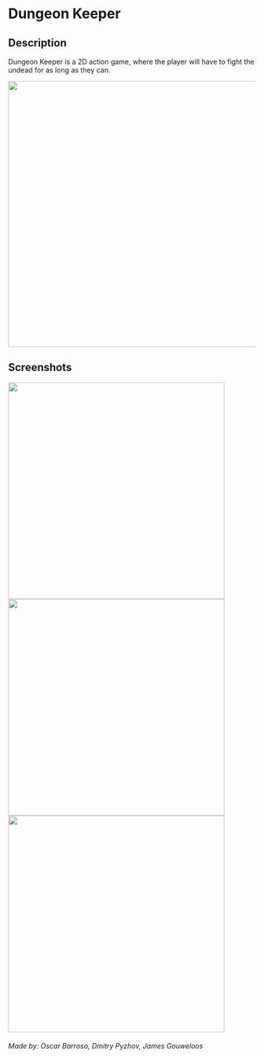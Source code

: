 # Dungeon Keeper

## Description
Dungeon Keeper is a 2D action game, where the player will have to fight the undead for as long as they can.

<img src="https://img.itch.zone/aW1hZ2UvNjU4OTY1LzM1NDU0MzMuZ2lm/794x1000/ZWjNeZ.gif" width="540">

## Screenshots

<img src="https://github.com/user-attachments/assets/b9027b08-570c-4912-8400-066c535b0c41" width="440">
<img src="https://github.com/user-attachments/assets/46ce622f-d86b-4339-ac16-ac67734f0aca" width="440">
<img src="https://github.com/user-attachments/assets/5640f069-3cee-4554-9df9-469e2f26a0b5" width="440">

###### Made by: Oscar Barroso, Dmitry Pyzhov, James Gouweloos
